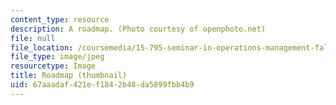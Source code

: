 ```yaml
---
content_type: resource
description: A roadmap. (Photo courtesy of openphoto.net)
file: null
file_location: /coursemedia/15-795-seminar-in-operations-management-fall-2002/67aaadaf421ef1842b48da5899fbb4b9_15-795f02-th.jpg
file_type: image/jpeg
resourcetype: Image
title: Roadmap (thumbnail)
uid: 67aaadaf-421e-f184-2b48-da5899fbb4b9
---
```

